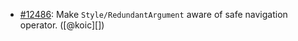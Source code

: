 * [#12486](https://github.com/rubocop/rubocop/issues/12486): Make `Style/RedundantArgument` aware of safe navigation operator. ([@koic][])
